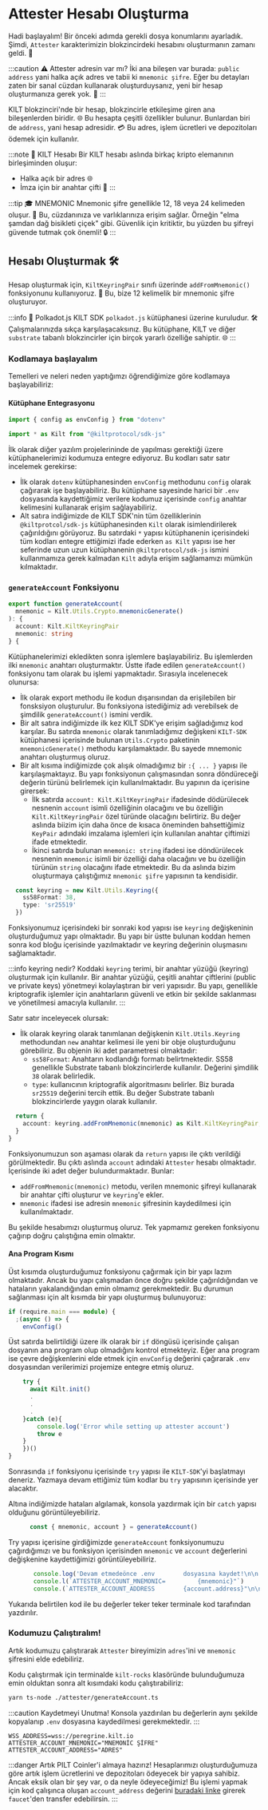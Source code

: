 # Attester Hesabı Oluşturma

Hadi başlayalım! Bir önceki adımda gerekli dosya konumlarını ayarladık. Şimdi, `Attester` karakterimizin blokzincirdeki hesabını oluşturmanın zamanı geldi. 🎉

:::caution ⚠️ Attester adresin var mı?
İki ana bileşen var burada: `public address` yani halka açık adres ve tabii ki `mnemonic şifre`. Eğer bu detayları zaten bir sanal cüzdan kullanarak oluşturduysanız, yeni bir hesap oluşturmanıza gerek yok. 🎯
:::

KILT blokzinciri'nde bir hesap, blokzincirle etkileşime giren ana bileşenlerden biridir. 🌐 Bu hesapta çeşitli özellikler bulunur. Bunlardan biri de `address`, yani hesap adresidir. 💳 Bu adres, işlem ücretleri ve depozitoları ödemek için kullanılır.

:::note 📒 KILT Hesabı
Bir KILT hesabı aslında birkaç kripto elemanının birleşiminden oluşur:
- Halka açık bir adres 🌐
- İmza için bir anahtar çifti 🔑
:::

:::tip 🎓 MNEMONIC
Mnemonic şifre genellikle 12, 18 veya 24 kelimeden oluşur. 📝 Bu, cüzdanınıza ve varlıklarınıza erişim sağlar. Örneğin "elma şamdan dağ bisikleti çiçek" gibi.  Güvenlik için kritiktir, bu yüzden bu şifreyi güvende tutmak çok önemli! 🔒
:::

## Hesabı Oluşturmak 🛠️

Hesap oluşturmak için, `KiltKeyringPair` sınıfı üzerinde `addFromMnemonic()` fonksiyonunu kullanıyoruz. 🌟 Bu, bize 12 kelimelik bir mnemonic şifre oluşturuyor.

:::info 📘 Polkadot.js
KILT SDK `polkadot.js` kütüphanesi üzerine kuruludur. 🛠️ Çalışmalarınızda sıkça karşılaşacaksınız. Bu kütüphane, KILT ve diğer `substrate` tabanlı blokzincirler için birçok yararlı özelliğe sahiptir. 🌐
:::


### Kodlamaya başlayalım

Temelleri ve neleri neden yaptığımzı öğrendiğimize göre kodlamaya başlayabiliriz:

#### Kütüphane Entegrasyonu

```typescript title="attester/genarateAccount.ts"
import { config as envConfig } from "dotenv"

import * as Kilt from "@kiltprotocol/sdk-js"
```

İlk olarak diğer yazılım projelerininde de yapılması gerektiği üzere kütüphanelerimizi kodumuza entegre ediyoruz. Bu kodları satır satır incelemek gerekirse:

- İlk olarak `dotenv` kütüphanesinden `envConfig` methodunu `config` olarak çağırarak işe başlayabiliriz. Bu kütüphane sayesinde harici bir `.env` dosyasında kaydettiğimiz verilere kodumuz içerisinde `config` anahtar kelimesini kullanarak erişim sağlayabiliriz.
- Alt satıra indiğimizde de KILT SDK'nin tüm özelliklerinin `@kiltprotcol/sdk-js` kütüphanesinden `Kilt` olarak isimlendirilerek çağırıldığını görüyoruz. Bu satırdaki `*` yapısı kütüphanenin içerisindeki tüm kodları entegre ettiğimizi ifade ederken `as Kilt` yapısı ise her seferinde uzun uzun kütüphanenin `@kiltprotocol/sdk-js` ismini kullanmamıza gerek kalmadan `Kilt` adıyla erişim sağlamamızı mümkün kılmaktadır.

### `generateAccount` Fonksiyonu

```typescript title="attester/genarateAccount.ts"
export function generateAccount(
  mnemonic = Kilt.Utils.Crypto.mnemonicGenerate()
): {
  account: Kilt.KiltKeyringPair
  mnemonic: string
} {
```

Kütüphanelerimizi ekledikten sonra işlemlere başlayabiliriz. Bu işlemlerden ilki `mnemonic` anahtarı oluşturmaktır. Üstte ifade edilen `generateAccount()` fonksiyonu tam olarak bu işlemi yapmaktadır.  Sırasıyla incelenecek olunursa:

- İlk olarak export methodu ile kodun dışarısından da erişilebilen bir fonsksiyon oluşturulur. Bu fonksiyona istediğimiz adı verebilsek de şimdilik `generateAccount()` ismini verdik. 
- Bir alt satıra indiğimizde ilk kez KILT SDK'ye erişim sağladığımız kod karşılar. Bu satırda `mnemonic` olarak tanımladığımız değişkeni `KILT-SDK` kütüphanesi içerisinde bulunan  `Utils.Crypto` paketinin `mnemonicGenerate()` methodu karşılamaktadır. Bu sayede mnemonic anahtarı oluşturmuş oluruz.
- Bir alt kısıma indiğimizde çok alışık olmadığımız bir `:{ ... }` yapısı ile karşılaşmaktayız. Bu yapı fonksiyonun çalışmasından sonra döndüreceği değerin türünü belirlemek için kullanılmaktadır. Bu yapının da içerisine girersek:
	- İlk satırda `account: Kilt.KiltKeyringPair` ifadesinde dödürülecek nesnenin `account` isimli özelliğinin olacağını ve bu özelliğin `Kilt.KiltKeyringPair` özel türünde olacağını belirtiriz. Bu değer aslında biizim için daha önce de kısaca öneminden bahsettiğimiz `KeyPair` adındaki imzalama işlemleri için kullanılan anahtar çiftimizi ifade etmektedir.
	- İkinci satırda bulunan `mnemonic: string` ifadesi ise döndürülecek nesnenin `mnemonic` isimli bir özelliği daha olacağını ve bu özelliğin türünün `string` olacağını ifade etmektedir. Bu da aslında bizim oluşturmaya çalıştığımız `mnemonic şifre` yapısının ta kendisidir. 

```typescript title="attester/genarateAccount.ts"
  const keyring = new Kilt.Utils.Keyring({
    ss58Format: 38,
    type: 'sr25519'
  })
```

Fonksiyonumuz içerisindeki bir sonraki kod yapısı ise `keyring` değişkeninin oluşturduğumuz yapı olmaktadır. Bu yapı bir üstte bulunan koddan hemen sonra kod bloğu içerisinde yazılmaktadır ve keyring değerinin oluşmasını sağlamaktadır.

:::info keyring nedir?
Koddaki `keyring` terimi, bir anahtar yüzüğü (keyring) oluşturmak için kullanılır. Bir anahtar yüzüğü, çeşitli anahtar çiftlerini (public ve private keys) yönetmeyi kolaylaştıran bir veri yapısıdır. Bu yapı, genellikle kriptografik işlemler için anahtarların güvenli ve etkin bir şekilde saklanması ve yönetilmesi amacıyla kullanılır.
:::

Satır satır inceleyecek olursak:
- İlk olarak keyring olarak tanımlanan değişkenin `Kilt.Utils.Keyring` methodundan `new` anahtar kelimesi ile yeni bir obje oluşturduğunu görebiliriz. Bu objenin iki adet parametresi olmaktadır:
	- `ss58Format`: Anahtarın kodlandığı formatı belirtmektedir. SS58 genellikle Substrate tabanlı blokzincirlerde kullanılır. Değerini şimdilik `38` olarak belirledik.
	- `type`: kullanıcının kriptografik algoritmasını belirler. Biz burada `sr25519` değerini tercih ettik. Bu değer Substrate tabanlı blokzincirlerde yaygın olarak kullanılır.

```typescript title="attester/genarateAccount.ts"
  return {
    account: keyring.addFromMnemonic(mnemonic) as Kilt.KiltKeyringPair, mnemonic
  }
}
```

Fonksiyonumuzun son aşaması olarak da `return` yapısı ile çıktı verildiği görülmektedir. Bu çıktı aslında `account` adındaki `Attester` hesabı olmaktadır. İçerisinde iki adet değer bulundurmaktadır. Bunlar:
- `addFromMnemonic(mnemonic)` metodu, verilen mnemonic şifreyi kullanarak bir anahtar çifti oluşturur ve `keyring`'e ekler.
- `mnemonic` ifadesi ise adresin `mnemonic` şifresinin kaydedilmesi için kullanılmaktadır.

Bu şekilde hesabımızı oluşturmuş oluruz. Tek yapmamız gereken fonksiyonu çağırıp doğru çalıştığına emin olmaktır.


#### Ana Program Kısmı

Üst kısımda oluşturduğumuz fonksiyonu çağırmak için bir yapı lazım olmaktadır. Ancak bu yapı çalışmadan önce doğru şekilde çağırıldığından ve hataların yakalandığından emin olmamız gerekmektedir. Bu durumun sağlanması için alt kısımda bir yapı oluşturmuş bulunuyoruz: 

```typescript title="attester/genarateAccount.ts"
if (require.main === module) {
  ;(async () => {
    envConfig()
```

Üst satırda belirtildiği üzere ilk olarak bir `if` döngüsü içerisinde çalışan dosyanın ana program olup olmadığını kontrol etmekteyiz. Eğer ana program ise çevre değişkenlerini elde etmek için `envConfig` değerini çağırarak `.env` dosyasından verilerimizi projemize entegre etmiş oluruz.

```typescript title="attester/genarateAccount.ts"
    try {
      await Kilt.init()
      .
      .
      .
    }catch (e){
	    console.log('Error while setting up attester account') 
	    throw e
    }
    })() 
}
```

Sonrasında `if` fonksiyonu içerisinde `try` yapısı ile `KILT-SDK`'yi başlatmayı deneriz. Yazmaya devam ettiğimiz tüm kodlar bu `try` yapısının içerisinde yer alacaktır. 

Altına indiğimizde hataları algılamak, konsola yazdırmak için bir `catch` yapısı olduğunu görüntüleyebiliriz.

```typescript title="attester/genarateAccount.ts"
      const { mnemonic, account } = generateAccount()
```

Try yapısı içerisine girdiğimizde `generateAccount` fonksiyonumuzu çağırdığımızı ve bu fonksiyon içerisinden `mnemonic` ve `account` değerlerini değişkenine kaydettiğimizi görüntüleyebiliriz.

```typescript title="attester/genarateAccount.ts"
       console.log('Devam etmedeönce .env        dosyasına kaydet!\n\n')
       console.l(`ATTESTER_ACCOUNT_MNEMONIC=         {mnemonic}"`)
       console.(`ATTESTER_ACCOUNT_ADDRESS        {account.address}"\n\n`
```

Yukarıda belirtilen kod ile bu değerler teker teker terminale kod tarafından yazdırılır. 

### Kodumuzu Çalıştıralım!

Artık kodumuzu çalıştırarak `Attester` bireyimizin `adres`'ini ve `mnemonic` şifresini elde edebiliriz.

Kodu çalıştırmak için terminalde `kilt-rocks` klasöründe bulunduğumuza  emin olduktan sonra alt kısımdaki kodu çalıştırabiliriz:

```bash
yarn ts-node ./attester/generateAccount.ts
```

:::caution Kaydetmeyi Unutma!
Konsola yazdırılan bu değerlerin aynı şekilde kopyalanıp `.env` dosyasına kaydedilmesi gerekmektedir.
:::

```dotenv title="dotenv"
WSS_ADDRESS=wss://peregrine.kilt.io
ATTESTER_ACCOUNT_MNEMONIC="MNEMONİC ŞİFRE"
ATTESTER_ACCOUNT_ADDRESS="ADRES"
```

:::danger Artık PILT Coinler'i almaya hazırız!
Hesaplarımızı oluşturduğumuza göre artık işlem ücretlerini ve depozitoları ödeyecek bir yapıya sahibiz. Ancak eksik olan bir şey var, o da neyle ödeyeceğimiz! Bu işlemi yapmak için kod çalışınca oluşan `account_address` değerini [buradaki linke](https://faucet.peregrine.kilt.io/) girerek `faucet`'den transfer edebilirsin.
:::